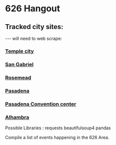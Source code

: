 # 626 Hangout

## Tracked city sites:
--- will need to web scrape:
### [Temple city](https://www.ci.temple-city.ca.us/calendar.aspx?CID=23&Keywords=&startDate=&enddate=&)
### [San Gabriel](https://www.sangabrielcity.com/calendar.aspx?CID=0&Keywords=&startDate=&enddate=&)
### [Rosemead](https://www.cityofrosemead.org/contacts/city_communication/city_calendar)
### [Pasadena](https://www.cityofpasadena.net/events/month/?tribe_eventcategory%5B0%5D=257)
### [Pasadena Convention center](https://www.visitpasadena.com/convention-center/full-event-calendar/)
### [Alhambra](https://www.cityofalhambra.org/calendar.aspx?CID=14)
Possible Libraries :
    requests 
    beautifulsoup4 
    pandas

Compile a list of events happening in the 626 Area.